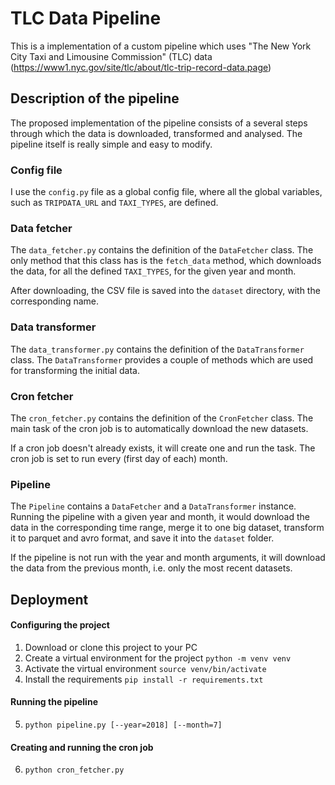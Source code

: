# TLC Data Pipeline

This is a implementation of a custom pipeline which uses "The New York City Taxi and Limousine Commission" (TLC) data
(https://www1.nyc.gov/site/tlc/about/tlc-trip-record-data.page)

## Description of the pipeline

The proposed implementation of the pipeline consists of a several steps through which the data is
downloaded, transformed and analysed. The pipeline itself is really simple and easy to modify.

### Config file

I use the `config.py` file as a global config file, where all the global variables,
such as `TRIPDATA_URL` and `TAXI_TYPES`, are defined.

### Data fetcher

The `data_fetcher.py` contains the definition of the `DataFetcher` class. The only method that
this class has is the `fetch_data` method, which downloads the data, for all the defined
`TAXI_TYPES`, for the given year and month.

After downloading, the CSV file is saved into the `dataset` directory, with the corresponding name.

### Data transformer

The `data_transformer.py` contains the definition of the `DataTransformer` class.
The `DataTransformer` provides a couple of methods which are used for transforming the initial data.

### Cron fetcher

The `cron_fetcher.py` contains the definition of the `CronFetcher` class. The main task
of the cron job is to automatically download the new datasets.

If a cron job doesn't already exists, it will create one and run the task. The cron job is
set to run every (first day of each) month.

### Pipeline

The `Pipeline` contains a `DataFetcher` and a `DataTransformer` instance. Running the pipeline
with a given year and month, it would download the data in the corresponding time range,
merge it to one big dataset, transform it to parquet and avro format, and save it into the
`dataset` folder.

If the pipeline is not run with the year and month arguments, it will download the data
from the previous month, i.e. only the most recent datasets.

## Deployment

#### Configuring the project

1. Download or clone this project to your PC
2. Create a virtual environment for the project `python -m venv venv`
3. Activate the virtual environment `source venv/bin/activate`
4. Install the requirements `pip install -r requirements.txt`

#### Running the pipeline

5. `python pipeline.py [--year=2018] [--month=7]`

#### Creating and running the cron job

6. `python cron_fetcher.py`